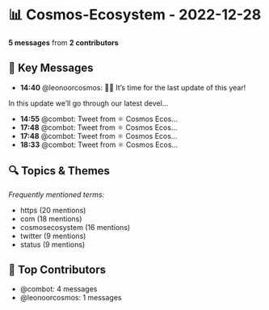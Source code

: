 # 📊 Cosmos-Ecosystem - 2022-12-28
**5 messages** from **2 contributors**

## 💬 Key Messages
- **14:40** @leonoorcosmos: 🧨✨ It’s time for the last update of this year! 

In this update we’ll go through our latest devel...
- **14:55** @combot: [‌‌‌‌‎⁠](https://twitter.com/CosmosEcosystem/status/1608114485105160192)Tweet from ⚛️ Cosmos Ecos...
- **17:48** @combot: [‌‌‌‌‎⁠](https://twitter.com/CosmosEcosystem/status/1608157824974204928)Tweet from ⚛️ Cosmos Ecos...
- **17:48** @combot: [‌‌‌‌‎⁠](https://twitter.com/CosmosEcosystem/status/1608157960659939330)Tweet from ⚛️ Cosmos Ecos...
- **18:33** @combot: [‌‌‌‌‎⁠](https://twitter.com/CosmosEcosystem/status/1608169238770126849)Tweet from ⚛️ Cosmos Ecos...

## 🔍 Topics & Themes
*Frequently mentioned terms:*
- https (20 mentions)
- com (18 mentions)
- cosmosecosystem (16 mentions)
- twitter (9 mentions)
- status (9 mentions)

## 👥 Top Contributors
- @combot: 4 messages
- @leonoorcosmos: 1 messages
